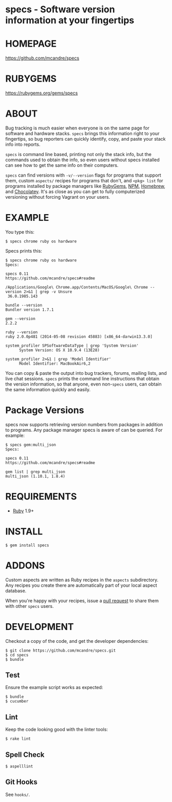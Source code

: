 # specs - Software version information at your fingertips

# HOMEPAGE

https://github.com/mcandre/specs

# RUBYGEMS

https://rubygems.org/gems/specs

# ABOUT

Bug tracking is much easier when everyone is on the same page for software and hardware stacks. `specs` brings this information right to your fingertips, so bug reporters can quickly identify, copy, and paste your stack info into reports.

`specs` is command line based, printing not only the stack info, but the commands used to obtain the info, so even users without specs installed can see how to get the same info on their computers.

`specs` can find versions with `-v/--version` flags for programs that support them, custom `aspects/` recipes for programs that don't, and `<pkg> list` for programs installed by package managers like [RubyGems](http://rubygems.org/), [NPM](https://www.npmjs.org/), [Homebrew](http://brew.sh/), and [Chocolatey](http://chocolatey.org/). It's as close as you can get to fully computerized versioning without forcing Vagrant on your users.

# EXAMPLE

You type this:

```
$ specs chrome ruby os hardware
```

Specs prints this:

```
$ specs chrome ruby os hardware
Specs:

specs 0.11
https://github.com/mcandre/specs#readme

/Applications/Google\ Chrome.app/Contents/MacOS/Google\ Chrome --version 2>&1 | grep -v Unsure
 36.0.1985.143 

bundle --version
Bundler version 1.7.1

gem --version
2.2.2

ruby --version
ruby 2.0.0p481 (2014-05-08 revision 45883) [x86_64-darwin13.3.0]

system_profiler SPSoftwareDataType | grep 'System Version'
      System Version: OS X 10.9.4 (13E28)

system_profiler 2>&1 | grep 'Model Identifier'
      Model Identifier: MacBookAir6,2
```

You can copy & paste the output into bug trackers, forums, mailing lists, and live chat sessions. `specs` prints the command line instructions that obtain the version information, so that anyone, even non-`specs` users, can obtain the same information quickly and easily.

# Package Versions

specs now supports retrieving version numbers from packages in addition to programs. Any package manager specs is aware of can be queried. For example:

```
$ specs gem:multi_json
Specs:

specs 0.11
https://github.com/mcandre/specs#readme

gem list | grep multi_json
multi_json (1.10.1, 1.8.4)
```

# REQUIREMENTS

* [Ruby](http://www.ruby-lang.org/) 1.9+

# INSTALL

```
$ gem install specs
```

# ADDONS

Custom aspects are written as Ruby recipes in the `aspects` subdirectory. Any recipes you create there are automatically part of your local aspect database.

When you're happy with your recipes, issue a [pull request](https://github.com/mcandre/specs/pull/new/master) to share them with other `specs` users.

# DEVELOPMENT

Checkout a copy of the code, and get the developer dependencies:

```
$ git clone https://github.com/mcandre/specs.git
$ cd specs
$ bundle
```

## Test

Ensure the example script works as expected:

```
$ bundle
$ cucumber
```

## Lint

Keep the code looking good with the linter tools:

```
$ rake lint
```

## Spell Check

```
$ aspelllint
```

## Git Hooks

See `hooks/`.
